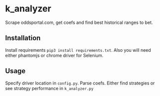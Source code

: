 # k_analyzer

Scrape oddsportal.com, get coefs and find best historical ranges to bet.

## Installation

Install requirements `pip3 install requirements.txt`. Also you will need either phantomjs or chrome driver for Selenium.

## Usage

Specify driver location in `config.py`. Parse coefs. Either find strategies or see strategy performance in `k_analyzer.py` 